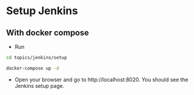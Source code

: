 # Setup Jenkins

## With docker compose

- Run

```bash
cd topics/jenkins/setup

docker-compose up -d
```

- Open your browser and go to http://localhost:8020. You should see the Jenkins setup page.

